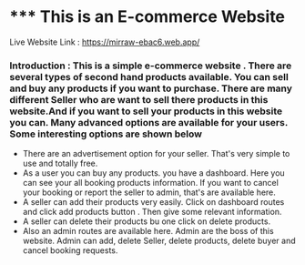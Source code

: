 # *** This is an E-commerce Website

Live Website Link : https://mirraw-ebac6.web.app/


### Introduction : This is a simple e-commerce website . There are several types of second hand products available. You can sell and buy any products if you want to purchase. There are many different Seller who are want to sell there products in this website.And if you want to sell your products in this website you can. Many advanced options are available for your users. Some interesting options are shown below


* There are an advertisement option for your seller. That's very simple to use and totally free.
* As a user you can buy any products. you have a dashboard. Here you can see your all booking products information. If you want to cancel your booking or report the seller to admin, that's are available here.
* A seller can add their products very easily. Click on dashboard routes and click add products button . Then give some relevant information.
* A seller can delete their products bu one click on delete products.
* Also an admin routes are available here. Admin are the boss of this website. Admin can add, delete Seller, delete products, delete buyer and cancel booking requests.
